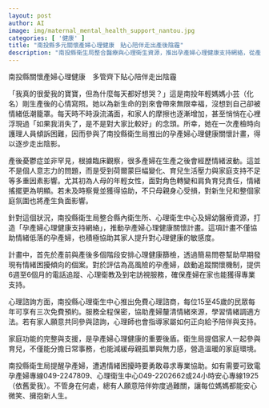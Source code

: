 ```yaml
---
layout: post
author: AI
image: img/maternal_mental_health_support_nantou.jpg
categories: [ '健康' ]
title: "南投縣多元關懷產婦心理健康　貼心陪伴走出產後陰霾"
description: "南投縣衛生局整合醫療與心理衛生資源，推出孕產婦心理健康支持網絡，從產前產後心理篩檢、追蹤關懷到免費心理諮商，協助產婦及家庭共同面對產後情緒困擾，走出陰霾擁抱新人生。"
---
```

南投縣關懷產婦心理健康　多管齊下貼心陪伴走出陰霾

「我真的很愛我的寶寶，但為什麼每天都好想哭？」這是南投年輕媽媽小芸（化名）剛生產後的心情寫照。她以為新生命的到來會帶來無限幸福，沒想到自己卻被情緒低潮籠罩。每天時不時淚流滿面，和家人的摩擦也逐漸增加，甚至悄悄在心裡浮現過「如果我消失了，是不是對大家比較好」的念頭。所幸，她在一次產檢時向護理人員傾訴困難，因而參與了南投縣衛生局推出的孕產婦心理健康關懷計畫，得以逐步走出陰影。

產後憂鬱症並非罕見，根據臨床觀察，很多產婦在生產之後會經歷情緒波動。這並不是個人意志力的問題，而是受到荷爾蒙巨幅變化、育兒生活壓力與家庭支持不足等多重因素影響。尤其初為人母的年輕女性，面對角色轉變和肩負育兒責任，情緒搖擺更為明顯。若未及時察覺並獲得協助，不只母親身心受損，對新生兒和整個家庭氛圍也將產生負面影響。

針對這個狀況，南投縣衛生局整合縣內衛生所、心理衛生中心及婦幼醫療資源，打造「孕產婦心理健康支持網絡」，推動孕產婦心理健康關懷計畫。這項計畫不僅協助情緒低落的孕產婦，也積極協助其家人提升對心理健康的敏感度。

計畫中，首先於產前與產後多個階段安排心理健康篩檢，透過簡易問卷幫助早期發現有情緒困擾傾向的個案。對於評估為高風險的孕產婦，啟動追蹤關懷機制，提供6週至6個月的電話追蹤、心理衛教及到宅訪視服務，確保產婦在家也能獲得專業支持。

心理諮詢方面，南投縣心理衛生中心推出免費心理諮商，每位15至45歲的民眾每年可享有三次免費預約。服務全程保密，協助產婦釐清情緒來源，學習情緒調適方法。若有家人願意共同參與諮詢，心理師也會指導家屬如何正向給予陪伴與支持。

家庭功能的完整與支援，是孕產婦心理健康的重要後盾。衛生局提倡家人一起參與育兒，不僅能分擔日常事務，也能減緩母親孤單與無力感，營造溫暖的家庭環境。

南投縣衛生局提醒孕產婦，遭遇情緒困擾時要勇敢尋求專業協助。如有需要可致電孕產婦專線049-2247809、心理衛生中心049-2202662或24小時安心專線1925（依舊愛我）。不管身在何處，總有人願意陪伴妳度過難關，讓每位媽媽都能安心微笑、擁抱新人生。